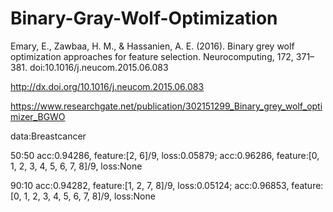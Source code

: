 # Binary-Gray-Wolf-Optimization
Emary, E., Zawbaa, H. M., &amp; Hassanien, A. E. (2016). Binary grey wolf optimization approaches for feature selection. Neurocomputing, 172, 371–381. doi:10.1016/j.neucom.2015.06.083

http://dx.doi.org/10.1016/j.neucom.2015.06.083

https://www.researchgate.net/publication/302151299_Binary_grey_wolf_optimizer_BGWO

data:Breastcancer

50:50 acc:0.94286, feature:[2, 6]/9, loss:0.05879; acc:0.96286, feature:[0, 1, 2, 3, 4, 5, 6, 7, 8]/9, loss:None

90:10 acc:0.94282, feature:[1, 2, 7, 8]/9, loss:0.05124; acc:0.96853, feature:[0, 1, 2, 3, 4, 5, 6, 7, 8]/9, loss:None
